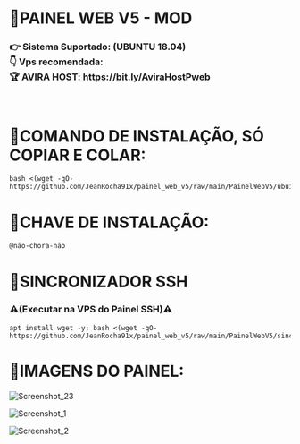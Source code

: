 # 🚀PAINEL WEB V5 - MOD

<h3><b>👉 Sistema Suportado: (UBUNTU 18.04)</br>
👇 Vps recomendada: </br>
🏆 AVIRA HOST: https://bit.ly/AviraHostPweb</b></h3>
</br>

# 🚀COMANDO DE INSTALAÇÃO, SÓ COPIAR E COLAR:
```
bash <(wget -qO- https://github.com/JeanRocha91x/painel_web_v5/raw/main/PainelWebV5/ubuinst.sh)
```

# 🔑CHAVE DE INSTALAÇÃO:
```
@não-chora-não
```

# 🔄SINCRONIZADOR SSH</br> 
<h3><b>⚠(Executar na VPS do Painel SSH)⚠</b></h3>

```
apt install wget -y; bash <(wget -qO- https://github.com/JeanRocha91x/painel_web_v5/raw/main/PainelWebV5/sincpainel.sh)
```

# 🚀IMAGENS DO PAINEL:

![Screenshot_23]()

![Screenshot_1](https://user-images.githubusercontent.com/105602625/195569106-32bfbd55-830c-492d-92b2-452bd5132da5.jpg)

![Screenshot_2](https://user-images.githubusercontent.com/105602625/195569126-7334db72-c314-4989-a755-c6c7bf949401.jpg)


